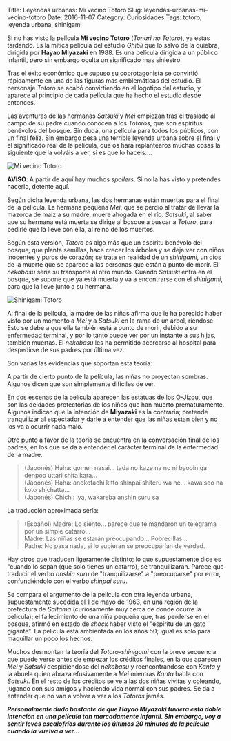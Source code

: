 Title: Leyendas urbanas: Mi vecino Totoro
Slug: leyendas-urbanas-mi-vecino-totoro
Date: 2016-11-07
Category: Curiosidades
Tags: totoro, leyenda urbana, shinigami



Si no has visto la película **Mi vecino Totoro** (*Tonari no Totoro*), ya estás tardando. Es la mítica película del estudio *Ghibli* que lo salvó de la quiebra, dirigida por **Hayao Miyazaki** en 1988. Es una película dirigida a un público infantil, pero sin embargo oculta un significado mas siniestro.

Tras el éxito económico que supuso su coprotagonista se convirtió rápidamente en una de las figuras mas emblemáticas del estudio. El personaje *Totoro* se acabó convirtiendo en el logotipo del estudio, y aparece al principio de cada película que ha hecho el estudio desde entonces.

Las aventuras de las hermanas *Satsuki* y *Mei* empiezan tras el traslado al campo de su padre cuando conocen a los *Totoros*, que son espíritus benévolos del bosque. Sin duda, una película para todos los públicos, con un final feliz. Sin embargo pesa una terrible leyenda urbana sobre el final y el significado real de la película, que os hará replantearos muchas cosas la siguiente que la volváis a ver, si es que lo hacéis....

![Mi vecino Totoro]({filename}/images/tonari-no-totoro.jpg)

**AVISO**: A partir de aquí hay muchos *spoilers*. Si no la has visto y pretendes hacerlo, detente aquí.

Según dicha leyenda urbana, las dos hermanas están muertas para el final de la película. La hermana pequeña *Mei*, que se perdió al tratar de llevar la mazorca de maíz a su madre, muere ahogada en el río. *Satsuki*, al saber que su hermana está muerta se dirige al bosque a buscar a *Totoro*, para pedirle que la lleve con ella, al reino de los muertos.

Según esta versión, *Totoro* es algo más que un espíritu benévolo del bosque, que planta semillas, hace crecer los árboles y se deja ver con niños inocentes y puros de corazón; se trata en realidad de un *shinigami*, un dios de la muerte que se aparece a las personas que están a punto de morir. El *nekobasu* sería su transporte al otro mundo. Cuando *Satsuki* entra en el bosque, se supone que ya está muerta y va a encontrarse con el *shinigami*, para que la lleve junto a su hermana.

![Shinigami Totoro]({filename}/images/totoro-shinigami.jpg)

Al final de la película, la madre de las niñas afirma que le ha parecido haber visto por un momento a *Mei* y a *Satsuki* en la rama de un árbol, riéndose. Esto se debe a que ella también está a punto de morir, debido a su enfermedad terminal, y por lo tanto puede ver por un instante a sus hijas, también muertas. El *nekobasu* les ha permitido acercarse al hospital para despedirse de sus padres por última vez.

Son varias las evidencias que soportan esta teoría:

A partir de cierto punto de la película, las niñas no proyectan sombras. Algunos dicen que son simplemente difíciles de ver.

En dos escenas de la película aparecen las estatuas de los [O-Jizou](https://es.wikipedia.org/wiki/Ksitigarbha), que son las deidades protectorias de los niños que han muerto prematuramente. Algunos indican que la intención de **Miyazaki** es la contraria; pretende tranquilizar al espectador y darle a entender que las niñas estan bien y no los va a ocurrir nada malo.

Otro punto a favor de la teoría se encuentra en la conversación final de los padres, en los que se da a entender el carácter terminal de la enfermedad de la madre.

> (Japonés) Haha: gomen nasai... tada no kaze na no ni byooin ga denpoo uttari shita kara...  
> (Japonés) Haha: anokotachi kitto shinpai shiteru wa ne... kawaisoo na koto shichatta...  
> (Japonés) Chichi: iya, wakareba anshin suru sa  

La traducción aproximada sería:

> (Español) Madre: Lo siento... parece que te mandaron un telegrama por un simple catarro...  
> Madre: Las niñas se estarán preocupando... Pobrecillas...  
> Padre: No pasa nada, si lo supieran se preocuparían de verdad.

Hay otros que traducen ligeramente distinto; lo que supuestamente dice es "cuando lo sepan (que solo tienes un catarro), se tranquilizarán. Parece que traducir el verbo *anshin suru* de "tranquilizarse" a "preocuparse" por error, confundiéndolo con el verbo *shinpai suru*.

Se compara el argumento de la película con otra leyenda urbana, supuestamente sucedida el 1 de mayo de 1963, en una región de la prefectura de *Saitama* (curiosamente muy cerca de donde ocurre la película); el fallecimiento de una niña pequeña que, tras perderse en el bosque, afirmó en estado de *shock* haber visto el "espíritu de un gato gigante". La película está ambientada en los años 50; igual es solo para maquillar un poco los hechos.

Muchos desmontan la teoría del *Totoro-shinigami* con la breve secuencia que puede verse antes de empezar los créditos finales, en la que aparecen *Mei* y *Satsuki* despidiéndose del *nekobasu* y reencontrándose con *Kanta* y la abuela quien abraza efusivamente a *Mei* mientras *Kanta* habla con *Satsuki*. En el resto de los créditos se ve a las dos niñas vivitas y coleando, jugando con sus amigos y haciendo vida normal con sus padres. Se da a entender que no van a volver a ver a los *Totoros* jamás.

***Personalmente dudo bastante de que Hayao Miyazaki tuviera esta doble intención en una película tan marcadamente infantil. Sin embargo, voy a sentir leves escalofríos durante los últimos 20 minutos de la película cuando la vuelva a ver...***
